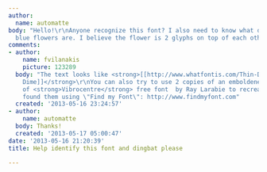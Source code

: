 ```yaml
---
author:
  name: automatte
body: "Hello!\r\nAnyone recognize this font? I also need to know what dingbat the
  blue flowers are. I believe the flower is 2 glyphs on top of each other.\r\nThanks!"
comments:
- author:
    name: fvilanakis
    picture: 123289
  body: "The text looks like <strong>[[http://www.whatfontis.com/Thin-Dime.font|Thin
    Dime]]</strong>\r\nYou can also try to use 2 copies of an emboldened /*/ character
    of <strong>Vibrocentre</strong> free font  by Ray Larabie to recreate the dingbat.\r\n\r\n------------------\r\nI
    found them using \"Find my Font\": http://www.findmyfont.com"
  created: '2013-05-16 23:24:57'
- author:
    name: automatte
  body: Thanks!
  created: '2013-05-17 05:00:47'
date: '2013-05-16 21:20:39'
title: Help identify this font and dingbat please

---
```

